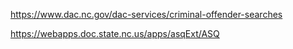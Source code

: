 https://www.dac.nc.gov/dac-services/criminal-offender-searches

https://webapps.doc.state.nc.us/apps/asqExt/ASQ